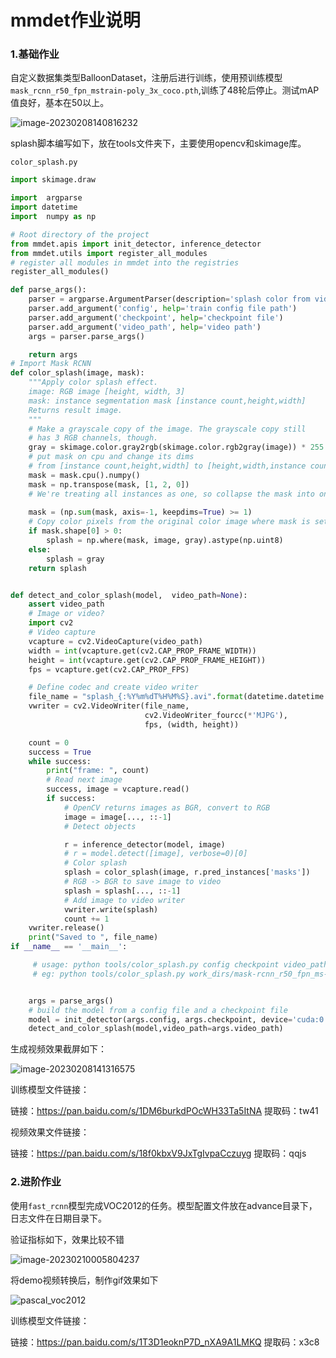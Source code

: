 # mmdet作业说明

### 1.基础作业

自定义数据集类型BalloonDataset，注册后进行训练，使用预训练模型`mask_rcnn_r50_fpn_mstrain-poly_3x_coco.pth`,训练了48轮后停止。测试mAP值良好，基本在50以上。

![image-20230208140816232](https://yuan-1314071695.cos.ap-nanjing.myqcloud.com/imgimage-20230208140816232.png)

splash脚本编写如下，放在tools文件夹下，主要使用opencv和skimage库。

`color_splash.py`

```python
import skimage.draw

import  argparse
import datetime
import  numpy as np

# Root directory of the project
from mmdet.apis import init_detector, inference_detector
from mmdet.utils import register_all_modules
# register all modules in mmdet into the registries
register_all_modules()

def parse_args():
    parser = argparse.ArgumentParser(description='splash color from vidio')
    parser.add_argument('config', help='train config file path')
    parser.add_argument('checkpoint', help='checkpoint file')
    parser.add_argument('video_path', help='video path')
    args = parser.parse_args()

    return args
# Import Mask RCNN
def color_splash(image, mask):
    """Apply color splash effect.
    image: RGB image [height, width, 3]
    mask: instance segmentation mask [instance count,height,width]
    Returns result image.
    """
    # Make a grayscale copy of the image. The grayscale copy still
    # has 3 RGB channels, though.
    gray = skimage.color.gray2rgb(skimage.color.rgb2gray(image)) * 255
    # put mask on cpu and change its dims
    # from [instance count,height,width] to [height,width,instance count]
    mask = mask.cpu().numpy()
    mask = np.transpose(mask, [1, 2, 0])
    # We're treating all instances as one, so collapse the mask into one layer
    
    mask = (np.sum(mask, axis=-1, keepdims=True) >= 1)
    # Copy color pixels from the original color image where mask is set
    if mask.shape[0] > 0:
        splash = np.where(mask, image, gray).astype(np.uint8)
    else:
        splash = gray
    return splash


def detect_and_color_splash(model,  video_path=None):
    assert video_path
    # Image or video?
    import cv2
    # Video capture
    vcapture = cv2.VideoCapture(video_path)
    width = int(vcapture.get(cv2.CAP_PROP_FRAME_WIDTH))
    height = int(vcapture.get(cv2.CAP_PROP_FRAME_HEIGHT))
    fps = vcapture.get(cv2.CAP_PROP_FPS)

    # Define codec and create video writer
    file_name = "splash_{:%Y%m%dT%H%M%S}.avi".format(datetime.datetime.now())
    vwriter = cv2.VideoWriter(file_name,
                              cv2.VideoWriter_fourcc(*'MJPG'),
                              fps, (width, height))

    count = 0
    success = True
    while success:
        print("frame: ", count)
        # Read next image
        success, image = vcapture.read()
        if success:
            # OpenCV returns images as BGR, convert to RGB
            image = image[..., ::-1]
            # Detect objects

            r = inference_detector(model, image)
            # r = model.detect([image], verbose=0)[0]
            # Color splash
            splash = color_splash(image, r.pred_instances['masks'])
            # RGB -> BGR to save image to video
            splash = splash[..., ::-1]
            # Add image to video writer
            vwriter.write(splash)
            count += 1
    vwriter.release()
    print("Saved to ", file_name)
if __name__ == '__main__':

     # usage: python tools/color_splash.py config checkpoint video_path
     # eg: python tools/color_splash.py work_dirs/mask-rcnn_r50_fpn_ms-poly-3x_balloon/mask-rcnn_r50_fpn_ms-poly-3x_balloon.py work_dirs/mask-rcnn_r50_fpn_ms-poly-3x_balloon/epoch_48.pth test_video.mp4


    args = parse_args()
    # build the model from a config file and a checkpoint file
    model = init_detector(args.config, args.checkpoint, device='cuda:0')
    detect_and_color_splash(model,video_path=args.video_path)

```



生成视频效果截屏如下：

![image-20230208141316575](https://yuan-1314071695.cos.ap-nanjing.myqcloud.com/imgimage-20230208141316575.png)

训练模型文件链接：

链接：https://pan.baidu.com/s/1DM6burkdPOcWH33Ta5ItNA 
提取码：tw41 

视频效果文件链接：

链接：https://pan.baidu.com/s/18f0kbxV9JxTgIvpaCczuyg 
提取码：qqjs 



### 2.进阶作业

使用`fast_rcnn`模型完成VOC2012的任务。模型配置文件放在advance目录下，日志文件在日期目录下。

验证指标如下，效果比较不错

<img src="https://yuan-1314071695.cos.ap-nanjing.myqcloud.com/imgimage-20230210005804237.png" alt="image-20230210005804237"  />



将demo视频转换后，制作gif效果如下

![pascal_voc2012](https://yuan-1314071695.cos.ap-nanjing.myqcloud.com/imgpascal_voc2012.gif)

训练模型文件链接：

链接：https://pan.baidu.com/s/1T3D1eoknP7D_nXA9A1LMKQ 
提取码：x3c8 




